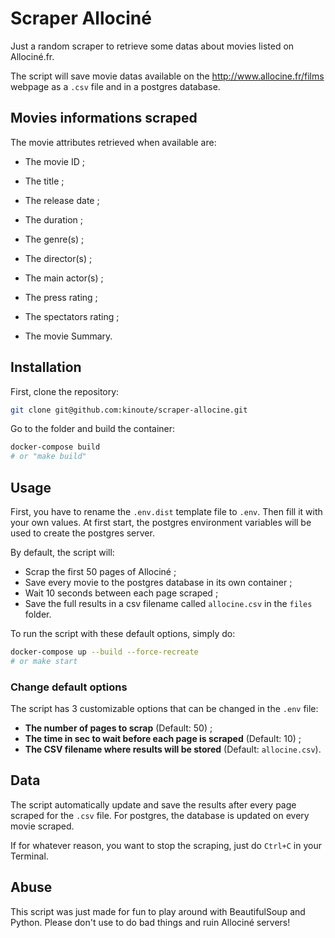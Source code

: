 # Scraper Allociné

Just a random scraper to retrieve some datas about movies listed on Allociné.fr.

The script will save movie datas available on the http://www.allocine.fr/films webpage as a `.csv` file and in a postgres database.

## Movies informations scraped

The movie attributes retrieved when available are:

* The movie ID ;

* The title ;

* The release date ;

* The duration ;

* The genre(s) ;

* The director(s) ;

* The main actor(s) ;

* The press rating ;

* The spectators rating ;

* The movie Summary.


## Installation

First, clone the repository:

```bash
git clone git@github.com:kinoute/scraper-allocine.git
```

Go to the folder and build the container:

```bash
docker-compose build
# or "make build"
```

## Usage

First, you have to rename the `.env.dist` template file to `.env`. Then fill it with your own values. At first start, the postgres environment variables will be used to create the postgres server.

By default, the script will:

* Scrap the first 50 pages of Allociné ;
* Save every movie to the postgres database in its own container ;
* Wait 10 seconds between each page scraped ;
* Save the full results in a csv filename called `allocine.csv` in the `files` folder.

To run the script with these default options, simply do:

```bash
docker-compose up --build --force-recreate
# or make start
```

### Change default options

The script has 3 customizable options that can be changed in the `.env` file:

* **The number of pages to scrap** (Default: 50) ;
* **The time in sec to wait before each page is scraped** (Default: 10) ;
* **The CSV filename where results will be stored** (Default: `allocine.csv`).

## Data

The script automatically update and save the results after every page scraped for the `.csv` file. For postgres, the database is updated on every movie scraped.

If for whatever reason, you want to stop the scraping, just do `Ctrl+C` in your Terminal.

## Abuse

This script was just made for fun to play around with BeautifulSoup and Python. Please don't use to do bad things and ruin Allociné servers!
